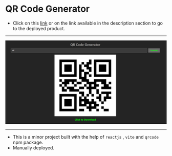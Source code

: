 # QR Code Generator

- Click on this [link](https://react-qr-gen.netlify.app/) or on the link available in the description section to go to the deployed product.

---

![image](./src//assets/deployed.png)

---

- This is a minor project built with the help of `reactjs` , `vite` and `qrcode` npm package.
- Manually deployed.
